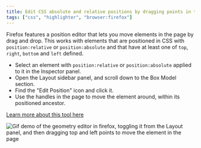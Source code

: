 ```yaml
---
title: Edit CSS absolute and relative positions by dragging points in the page
tags: ["css", "highlighter", "browser:firefox"]
---
```

Firefox features a position editor that lets you move elements in the page by drag and drop. This works with elements that are positioned in CSS with `position:relative` or `position:absolute` and that have at least one of `top`, `right`, `bottom` and `left` defined.

* Select an element with `position:relative` or `position:absolute` applied to it in the Inspector panel.
* Open the Layout sidebar panel, and scroll down to the Box Model section.
* Find the "Edit Position" icon and click it.
* Use the handles in the page to move the element around, within its positioned ancestor.

[Learn more about this tool here](https://developer.mozilla.org/en-US/docs/Tools/Page_Inspector/How_to/Reposition_elements_in_the_page)

![Gif demo of the geometry editor in firefox, toggling it from the Layout panel, and then dragging top and left points to move the element in the page](/assets/img/edit-position.gif)